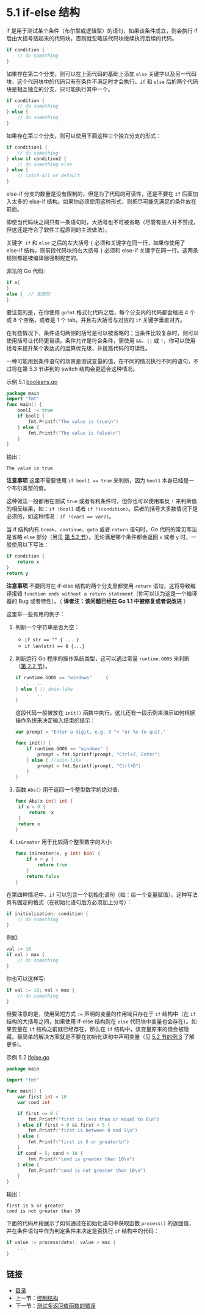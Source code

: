 # 5.1 if-else 结构

if 是用于测试某个条件（布尔型或逻辑型）的语句，如果该条件成立，则会执行 if 后由大括号括起来的代码块，否则就忽略该代码块继续执行后续的代码。

```go
if condition {
	// do something	
}
```

如果存在第二个分支，则可以在上面代码的基础上添加 `else` 关键字以及另一代码块，这个代码块中的代码只有在条件不满足时才会执行。`if` 和 `else` 后的两个代码块是相互独立的分支，只可能执行其中一个。

```go
if condition {
	// do something	
} else {
	// do something	
}
```

如果存在第三个分支，则可以使用下面这种三个独立分支的形式：

```go
if condition1 {
	// do something	
} else if condition2 {
	// do something else	
} else {
	// catch-all or default
}
```

else-if 分支的数量是没有限制的，但是为了代码的可读性，还是不要在 `if` 后面加入太多的 else-if 结构。如果你必须使用这种形式，则把尽可能先满足的条件放在前面。

即使当代码块之间只有一条语句时，大括号也不可被省略（尽管有些人并不赞成，但这还是符合了软件工程原则的主流做法）。

关键字` if` 和 `else` 之后的左大括号 `{` 必须和关键字在同一行，如果你使用了 else-if 结构，则前段代码块的右大括号 `}` 必须和 else-if 关键字在同一行。这两条规则都是被编译器强制规定的。

非法的 Go 代码:

```go
if x{
}
else {	// 无效的
}
```

要注意的是，在你使用 `gofmt` 格式化代码之后，每个分支内的代码都会缩进 4 个或 8 个空格，或者是 1 个 tab，并且右大括号与对应的 `if` 关键字垂直对齐。

在有些情况下，条件语句两侧的括号是可以被省略的；当条件比较复杂时，则可以使用括号让代码更易读。条件允许是符合条件，需使用 `&&`、`||` 或 `!`，你可以使用括号来提升某个表达式的运算优先级，并提高代码的可读性。

一种可能用到条件语句的场景是测试变量的值，在不同的情况执行不同的语句，不过将在第 5.3 节讲到的 switch 结构会更适合这种情况。

示例 5.1 [booleans.go](examples/chapter_5/booleans.go)

```go
package main
import "fmt"
func main() {
	bool1 := true
	if bool1 {
		fmt.Printf("The value is true\n")
	} else {
		fmt.Printf("The value is false\n")
	}
}
```

输出：
	
	The value is true

**注意事项** 这里不需要使用 `if bool1 == true` 来判断，因为 `bool1` 本身已经是一个布尔类型的值。

这种做法一般都用在测试 `true` 或者有利条件时，但你也可以使用取反 `!` 来判断值的相反结果，如：`if !bool1` 或者 `if !(condition)`。后者的括号大多数情况下是必须的，如这种情况：`if !(var1 == var2)`。

当 if 结构内有 `break`、`continue`、`goto` 或者 `return` 语句时，Go 代码的常见写法是省略 `else` 部分（另见 [第 5.2 节](05.2.md)）。无论满足哪个条件都会返回 `x` 或者 `y` 时，一般使用以下写法：

```go
if condition {
	return x
}
return y
```

**注意事项** 不要同时在 if-else 结构的两个分支里都使用 `return` 语句，这将导致编译报错 `function ends without a return statement`（你可以认为这是一个编译器的 Bug 或者特性）。（ **译者注：该问题已经在 Go 1.1 中被修复或者说改进** ）

这里举一些有用的例子：

1. 判断一个字符串是否为空：
	- `if str == "" { ... }`
	- `if len(str) == 0 {...}`	
2. 判断运行 Go 程序的操作系统类型，这可以通过常量 `runtime.GOOS` 来判断（[第 2.2 节](02.2.md)）。
	
	```go
	if runtime.GOOS == "windows"	 {
		.	..
	} else { // Unix-like
		.	..
	}
	```

	这段代码一般被放在 `init()` 函数中执行。这儿还有一段示例来演示如何根据操作系统来决定输入结束的提示：
	
	```go
	var prompt = "Enter a digit, e.g. 3 "+ "or %s to quit."
	
	func init() {
		if runtime.GOOS == "windows" {
			prompt = fmt.Sprintf(prompt, "Ctrl+Z, Enter")		
		} else { //Unix-like
			prompt = fmt.Sprintf(prompt, "Ctrl+D")
		}
	}
	```
	
3. 函数 `Abs()` 用于返回一个整型数字的绝对值:

   ```go
   func Abs(x int) int {
   	if x < 0 {
   		return -x
   	}
   	return x	
   }
   ```

4. `isGreater` 用于比较两个整型数字的大小:

	```go
	func isGreater(x, y int) bool {
		if x > y {
			return true	
		}
		return false
	}
	```

在第四种情况中，`if` 可以包含一个初始化语句（如：给一个变量赋值）。这种写法具有固定的格式（在初始化语句后方必须加上分号）：

```go
if initialization; condition {
	// do something
}
```

例如:

```go
val := 10
if val > max {
	// do something
}
```

你也可以这样写:

```go
if val := 10; val > max {
	// do something
}
```

但要注意的是，使用简短方式 `:=` 声明的变量的作用域只存在于 `if` 结构中（在 `if` 结构的大括号之间，如果使用 if-else 结构则在 `else` 代码块中变量也会存在）。如果变量在 `if` 结构之前就已经存在，那么在 `if` 结构中，该变量原来的值会被隐藏。最简单的解决方案就是不要在初始化语句中声明变量（见 [5.2 节的例 3](05.2.md) 了解更多)。

示例 5.2 [ifelse.go](examples/chapter_5/ifelse.go)

```go
package main

import "fmt"

func main() {
	var first int = 10
	var cond int

	if first <= 0 {
		fmt.Printf("first is less than or equal to 0\n")
	} else if first > 0 && first < 5 {
		fmt.Printf("first is between 0 and 5\n")
	} else {
		fmt.Printf("first is 5 or greater\n")
	}
	if cond = 5; cond > 10 {
		fmt.Printf("cond is greater than 10\n")
	} else {
		fmt.Printf("cond is not greater than 10\n")
	}
}
```

输出：

	first is 5 or greater
	cond is not greater than 10

下面的代码片段展示了如何通过在初始化语句中获取函数 `process()` 的返回值，并在条件语句中作为判定条件来决定是否执行 `if` 结构中的代码：

```go
if value := process(data); value > max {
	...
}
```

## 链接

- [目录](directory.md)
- 上一节：[控制结构](05.0.md)
- 下一节：[测试多返回值函数的错误](05.2.md)
